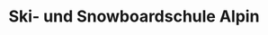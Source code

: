 ---
title: "Ski- und Snowboardschule Alpin"
url: /garmisch-partenkirchen/ski-und-snowboardschule-alpin/
shop: Sport
---
